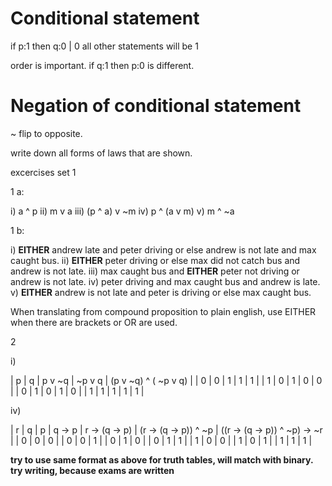 # Conditional statement

if p:1 then q:0 | 0
all other statements will be 1

order is important. if q:1 then p:0 is different.

# Negation of conditional statement

~ flip to opposite.


write down all forms of laws that are shown.



excercises set 1

1 a:

i)	a ^ p
ii)	m v a
iii)	(p ^ a) v ~m
iv)		p ^ (a v m)
v)	m ^ ~a

1  b:

i) 		**EITHER** andrew late and peter driving or else andrew is not late and max caught bus.
ii) 	**EITHER** peter driving or else max did not catch bus and andrew is not late.
iii)	max caught bus and **EITHER** peter not driving or andrew is not late.
iv)		peter driving and max caught bus and andrew is late.
v)		**EITHER** andrew is not late and peter is driving or else max caught bus.

When translating from compound proposition to plain english, use EITHER when there are brackets or OR are used.

2

i)

| p | q | p v ~q | ~p v q | (p v ~q) ^ ( ~p v q) |
| 0 | 0 | 1      | 1      | 1                    |
| 1 | 0 | 1      | 0      | 0                    |
| 0 | 1 | 0      | 1      | 0                    |
| 1 | 1 | 1      | 1      | 1                    |

iv)

| r | q | p | q → p | r → (q → p) | (r → (q → p)) ^ ~p | ((r → (q → p)) ^ ~p) → ~r |
| 0 | 0 | 0 |
| 0 | 0 | 1 |
| 0 | 1 | 0 |
| 0 | 1 | 1 |
| 1 | 0 | 0 |
| 1 | 0 | 1 |
| 1 | 1 | 1 |

**try to use same format as above for truth tables, will match with binary.**
**try writing, because exams are written**






